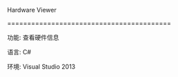 Hardware Viewer

=========================================

功能: 查看硬件信息

语言: C#

环境: Visual Studio 2013

